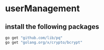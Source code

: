 # userManagement

## install the following packages
```bash
go get "github.com/lib/pq"
go get "golang.org/x/crypto/bcrypt"
```

